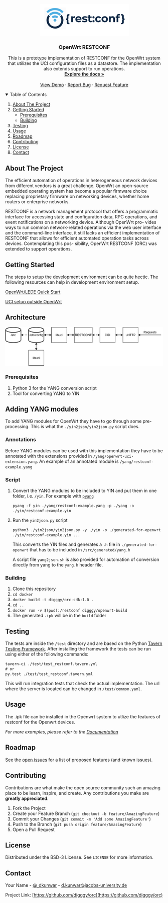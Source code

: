 
<!-- [![Contributors][contributors-shield]][contributors-url]
[![Forks][forks-shield]][forks-url]
[![Stargazers][stars-shield]][stars-url]
[![Issues][issues-shield]][issues-url]
[![MIT License][license-shield]][license-url]
[![LinkedIn][linkedin-shield]][linkedin-url] -->



<!-- PROJECT LOGO -->
<br />
<p align="center">
  <a href="https://github.com/digggy/orc">
    <img src="./docs/resources/openwrt-logo.png" alt="Logo" height="100">
  </a>

  <h3 align="center">OpenWrt RESTCONF</h3>

  <p align="center">
    This is a prototype implementation of RESTCONF for the OpenWrt system that utilizes the UCI configuration files as a datastore. The implementation also extends support to run  operations.
    <br />
    <a href="https://github.com/digggy/orc"><strong>Explore the docs »</strong></a>
    <br />
    <br />
    <a href="https://github.com/digggy/orc">View Demo</a>
    ·
    <a href="https://github.com/digggy/orc/issues">Report Bug</a>
    ·
    <a href="https://github.com/digggy/orc/issues">Request Feature</a>
  </p>
</p>



<!-- TABLE OF CONTENTS -->
<details open="open">
  <summary>Table of Contents</summary>
  <ol>
    <li>
      <a href="#about-the-project">About The Project</a>
    </li>
    <li>
      <a href="#getting-started">Getting Started</a>
      <ul>
        <li><a href="#prerequisites">Prerequisites</a></li>
        <li><a href="#building">Building</a></li>
      </ul>
    </li>
    <li><a href="#testing">Testing</a></li>
    <li><a href="#usage">Usage</a></li>
    <li><a href="#roadmap">Roadmap</a></li>
    <li><a href="#contributing">Contributing</a></li>
    <li><a href="#license">License</a></li>
    <li><a href="#contact">Contact</a></li>
  </ol>
</details>



<!-- ABOUT THE PROJECT -->
## About The Project

<!-- [![Product Name Screen Shot][product-screenshot]](https://example.com) -->

The efficient automation of operations in heterogeneous network devices from different
vendors is a great challenge. OpenWrt an open-source embedded operating system has
become a popular firmware choice replacing proprietary firmware on networking devices,
whether home routers or enterprise networks. 

RESTCONF is a network management
protocol that offers a programmatic interface for accessing state and configuration data,
RPC operations, and event notifications on a networking device. Although OpenWrt pro-
vides ways to run common network-related operations via the web user interface and
the command-line interface, it still lacks an efficient implementation of RESTCONF that
allows for efficient automated operation tasks across devices. Contemplating this pos-
sibility, OpenWrt RESTCONF (ORC) was extended to support operations.

<!-- GETTING STARTED -->
## Getting Started
The steps to setup the development environment can be quite hectic.
The following resources can help in development environment setup.

[OpenWrt/LEDE Quick Start](https://digggy.medium.com/openwrt-quick-start-493e08ed73f)

[UCI setup outside OpenWrt](https://openwrt.org/docs/techref/uci#usage_outside_of_openwrt)

## Architecture

![Architecture](docs/resources/Architecture.png)


### Prerequisites

1. Python 3 for the YANG conversion script
2. Tool for converting YANG to YIN

## Adding YANG modules

To add YANG modules for OpenWrt they have to go through some pre-processing. This is
what the `./yin2json/yin2json.py` script does.

### Annotations

Before YANG modules can be used with this implementation they have to be
annotated with the extensions provided in `/yang/openwrt-uci-extension.yang`.
An example of an annotated module is `/yang/restconf-example.yang`

### Script

1. Convert the YANG modules to be included to YIN and put them in one folder, i.e. `/yin`.
   For example with [`pyang`](https://github.com/mbj4668/pyang)
   ```console
   pyang -f yin ./yang/restconf-example.yang -p ./yang -o ./yin/restconf-example.yin 
   ```
2. Run the `yin2json.py` script
   ```console
   python3 ./yin2json/yin2json.py -y ./yin -o ./generated-for-openwrt ./yin/restconf-example.yin ...
   ```
   This converts the YIN files and generates a `.h` file in `./generated-for-openwrt` that has to be included in `/src/generated/yang.h`
   
   A script file ``yang2json.sh`` is also provided for automation of conversion directly from yang to the `yang.h` header file.

### Building

1. Clone this repository
2. `cd docker`
3. `docker build -t digggy/orc-sdk:1.0 .`
2. `cd ..`
4. `docker run -v $(pwd):/restconf digggy/openwrt-build`
5. The generated `.ipk` will be in the `build` folder
   
## Testing

The tests are inside the `/test` directory and are based on the Python
[Tavern Testing Framework](https://github.com/taverntesting/tavern). After
installing the framework the tests can be run using either of the
following commands:

```console
tavern-ci ./test/test_restconf.tavern.yml
# or
py.test ./test/test_restconf.tavern.yml
```

This will run integration tests that check the actual implementation. The
url where the server is located can be changed in `/test/common.yaml`.

<!-- USAGE EXAMPLES -->
## Usage

The .ipk file can be installed in the Openwrt system to utlize the features of 
restconf for the Openwrt devices.

_For more examples, please refer to the [Documentation](https://example.com)_


<!-- ROADMAP -->
## Roadmap

See the [open issues](https://github.com/digggy/orc/issues) for a list of proposed features (and known issues).



<!-- CONTRIBUTING -->
## Contributing

Contributions are what make the open source community such an amazing place to be learn, inspire, and create. Any contributions you make are **greatly appreciated**.

1. Fork the Project
2. Create your Feature Branch (`git checkout -b feature/AmazingFeature`)
3. Commit your Changes (`git commit -m 'Add some AmazingFeature'`)
4. Push to the Branch (`git push origin feature/AmazingFeature`)
5. Open a Pull Request



<!-- LICENSE -->
## License

Distributed under the BSD-3 License. See `LICENSE` for more information.



<!-- CONTACT -->
## Contact

Your Name - [@_dkunwar](https://twitter.com/_dkunwar) - d.kunwar@jacobs-university.de

Project Link: [https://github.com/digggy/orc](https://github.com/digggy/orc)

<!-- MARKDOWN LINKS & IMAGES -->
<!-- https://www.markdownguide.org/basic-syntax/#reference-style-links -->
[contributors-shield]: https://img.shields.io/github/contributors/othneildrew/Best-README-Template.svg?style=for-the-badge
[contributors-url]: https://github.com/digggy/orc/graphs/contributors
[forks-shield]: https://img.shields.io/github/forks/othneildrew/Best-README-Template.svg?style=for-the-badge
[forks-url]: https://github.com/digggy/orc/network/members
[stars-shield]: https://img.shields.io/github/stars/othneildrew/Best-README-Template.svg?style=for-the-badge
[stars-url]: https://github.com/digggy/orc/stargazers
[issues-shield]: https://img.shields.io/github/issues/othneildrew/Best-README-Template.svg?style=for-the-badge
[issues-url]: https://github.com/digggy/orc/issues
[license-shield]: https://img.shields.io/github/license/othneildrew/Best-README-Template.svg?style=for-the-badge
[license-url]: https://github.com/digggy/orc/blob/master/LICENSE.txt
[linkedin-shield]: https://img.shields.io/badge/-LinkedIn-black.svg?style=for-the-badge&logo=linkedin&colorB=555
[linkedin-url]: https://linkedin.com/in/othneildrew
[product-screenshot]: images/screenshot.png